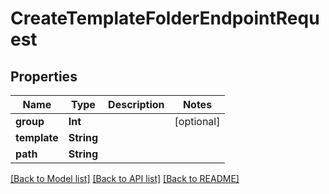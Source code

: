 # CreateTemplateFolderEndpointRequest

## Properties

Name | Type | Description | Notes
------------ | ------------- | ------------- | -------------
**group** | **Int** |  | [optional] 
**template** | **String** |  | 
**path** | **String** |  | 

[[Back to Model list]](../README.md#documentation-for-models) [[Back to API list]](../README.md#documentation-for-api-endpoints) [[Back to README]](../README.md)


